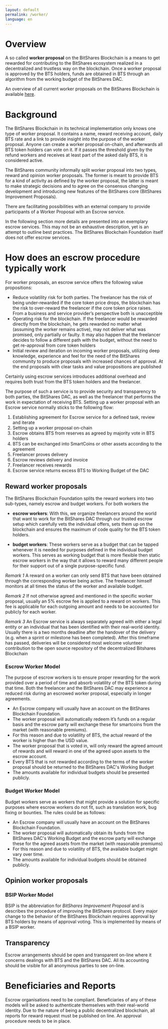 ```yaml
---
layout: default
permalink: /worker/
language: en
---
```


# Overview

A so called **worker proposal** on the BitShares Blockchain is a means
to get rewarded for contributing to the BitShares ecosystem realized
in a decentralized and trustless way on the blockchain.
Once a worker proposal is approved by the BTS holders, funds are obtained
in BTS through an algorithm from the working budget of the BitShares DAC.

An overview of all current worker proposals on the BitShares Blockchain
is available [here](https://wallet.bitshares.org/#/voting/workers).

# Background

The BitShares Blockchain in its technical implementation only
knows one type of worker proposal. It contains a name, reward receiving
account, daily BTS rate and a link to provide insight into
the purpose of the worker proposal. Anyone can create a worker
proposal on-chain, and afterwards all BTS token holders can vote
on it. If it passes the threshold given by the refund workers and
receives at least part of the asked daily BTS, it is considered
active.

The BitShares community informally split worker proposal into two
types, reward and opinion worker proposals. The former is meant
to provide BTS for a kind of activity as defined by the worker
proposal, the latter is meant to make strategic decisions and to
agree on the consensus changing development and introducing new
features of the BitShares core (BitShares Improvement Proposals).

There are facilitating possibilities with an external company to
provide participants of a Worker Proposal with an Escrow
service.

In the following section more details are presented into an
exemplary escrow services. This may not be an exhaustive description,
yet is an attempt to outline best practices. The BitShares Blockchain Foundation
itself does not offer escrow services.

# How does an escrow procedure typically work

For worker proposals, an escrow service offers the following value
propositions:

 - Reduce volatility risk for both parties. The freelancer has
   the risk of being under-rewarded if the core token price drops,
   the blockchain has the risk to over-reward the freelancer if the
   core token price raises. From a business and service
   provider’s perspective both is unacceptible
 - Operating risk for the blockchain. If the freelancer would be
   rewarded directly from the blockchain, he gets rewarded no matter what
   (assuming the worker remains active), may not deliver what
   was promised, only partially or faulty. It may also happen
   that the freelancer decides to follow a different path with
   the budget, without the need to get re-approval from core
   token holders
 - Initial review and iteration on incoming worker proposals,
   utilizing deep knowledge, experience and feel for the need of
   the BitShares community to produce proposals with increased
   chances of approval. At the end proposals with clear tasks
   and value propositions are published

Certainly using escrow services introduces additional overhead and
requires both trust from the BTS token holders and the freelancer.

The purpose of such a service is to provide security and
transparency to both parties, the BitShares DAC, as well as the
freelancer that performs the work in expectation of receiving BTS.
Setting up a worker proposal with an Escrow service normally sticks to the following flow:

1. Establishing agreement for Escrow service for a defined task, review and iterate
2. Setting up a worker proposal on-chain
3. Escrow obtains BTS from reserves as agreed by majority vote
   in BTS holders
4. BTS can be exchanged into SmartCoins or other assets according to the agreement
5. Freelancer proves delivery
6. Escrow reviews delivery and invoice
7. Freelancer receives rewards
8. Escrow service returns excess BTS to Working Budget of the
   DAC

## Reward worker proposals

The BitShares Blockchain Foundation splits the reward workers into two sub-types,
namely escrow and budget workers. For both workers the

* **escrow workers**: With this, we organize
  freelancers around the world that want to work for the BitShares DAC
  through our trusted escrow setup which carefully vets the individual
  offers, sets them up on the blockchain and ensures the maximum of code
  quality for the BTS token holders.

* **budget workers**: These workers serve as a budget
  that can be tapped whenever it is needed for purposes defined in the
  individual budget workers. This serves as working budget that is more
  flexible then static escrow workers in the way that it allows to reward
  many different people for their support out of a single purpose-specific
  fund.

*Remark 1*
A reward on a worker can only send BTS that have been
obtained through the corresponding worker being active. The
freelancer himself monitors at all times the status of the worker
and available budget.

*Remark 2*
If not otherwise agreed and mentioned in the specific
worker proposal, usually an 5% escrow fee is applied to a reward
on workers. This fee is applicable for each outgoing amount and
needs to be accounted for publicly for each worker.

*Remark 3*
An Escrow service is always separately agreed with
either a legal entity or an individual that has been identified
with their real-world identity. Usually there is a two months
deadline after the handover of the delivery (e.g. when a sprint or
milestone has been completed). After this timeframe has passed,
deliveries will be considered most welcome volunteer contribution
to the open source repository of the decentralized Bitshares Blockchain

### Escrow Worker Model

The purpose of escrow workers is to ensure proper rewarding for
the work provided over a period of time and absorb volatility of
the BTS token during that time. Both the freelancer and the BitShares DAC
may experience a reduced risk during an escrowed worker proposal,
especially in longer agreements.

* An Escrow company will usually have an account on the BitShares Blockchain Foundation.
* The worker proposal will automatically redeem it’s funds on a regular basis and the escrow party will exchange these for smartcoins from the market (with reasonable premiums).
* For this reason and due to volatility of BTS, the actual reward of the worker is higher than the USD value.
* The worker proposal that is voted in, will only reward the agreed amount of rewards and will reward in one of the agreed upon assets to the escrow account.
* Every BTS that is not rewarded according to the terms of the worker proposal should be returned to the BitShares DAC's Working Budget
* The amounts available for individual budgets should be presented publicly.

### Budget Worker Model

Budget workers serve as workers that might provide a solution for
specific purposes where escrow workers do not fit, such as
translation work, bug fixing or bounties. The rules could be as
follows:

* An Escrow company will usually have an account on the BitShares Blockchain Foundation.
* The worker proposal will automatically obtain its funds from the BitShares DAC's Working Budget and the escrow party will exchange these for the agreed assets from the market (with reasonable premiums)
* For this reason and due to volatility of BTS, the available budget might vary over time.
* The amounts available for individual budgets should be obtained publicly.

## Opinion worker proposals

###  BSIP Worker Model

BSIP is the abbreviation for *BitShares Improvement Proposal* and is
describes the procedure of improving the BitShares protocol. Every major
change to the behavior of the BitShares Blockchain requires approval by
BTS holders by means of approval voting. This is implemented by means of
a BSIP worker.

## Transparency

Escrow arrangements should be open and transparent on-line where
it concerns dealings with BTS and the BitShares DAC.
All its accounting should be visible for all anonymous parties to see on-line.

# Beneficiaries and Reports

Escrow organisations need to be compliant. Beneficiaries of any of
these models will be asked to authenticate themselves with their
real-world identity. Due to the nature of being a public
decentralized blockchain, all reports for reward request must be published
on line. An approval procedure needs to be in place.
